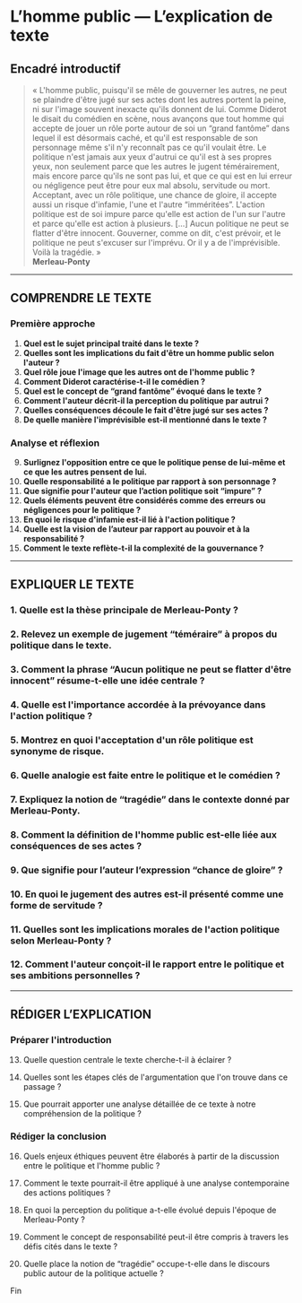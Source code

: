 # L’homme public — L’explication de texte

## Encadré introductif
> « L'homme public, puisqu'il se mêle de gouverner les autres, ne peut se plaindre d'être jugé sur ses actes dont les autres portent la peine, ni sur l'image souvent inexacte qu'ils donnent de lui. Comme Diderot le disait du comédien en scène, nous avançons que tout homme qui accepte de jouer un rôle porte autour de soi un “grand fantôme” dans lequel il est désormais caché, et qu'il est responsable de son personnage même s'il n'y reconnaît pas ce qu'il voulait être. Le politique n'est jamais aux yeux d'autrui ce qu'il est à ses propres yeux, non seulement parce que les autres le jugent témérairement, mais encore parce qu'ils ne sont pas lui, et que ce qui est en lui erreur ou négligence peut être pour eux mal absolu, servitude ou mort. Acceptant, avec un rôle politique, une chance de gloire, il accepte aussi un risque d'infamie, l'une et l'autre “imméritées”. L'action politique est de soi impure parce qu'elle est action de l'un sur l'autre et parce qu'elle est action à plusieurs. […] Aucun politique ne peut se flatter d'être innocent. Gouverner, comme on dit, c'est prévoir, et le politique ne peut s'excuser sur l'imprévu. Or il y a de l'imprévisible. Voilà la tragédie. »  
> **Merleau-Ponty**

---

## COMPRENDRE LE TEXTE

### Première approche

1. **Quel est le sujet principal traité dans le texte ?**  
2. **Quelles sont les implications du fait d'être un homme public selon l'auteur ?**  
3. **Quel rôle joue l'image que les autres ont de l'homme public ?**  
4. **Comment Diderot caractérise-t-il le comédien ?**  
5. **Quel est le concept de “grand fantôme” évoqué dans le texte ?**  
6. **Comment l'auteur décrit-il la perception du politique par autrui ?**  
7. **Quelles conséquences découle le fait d'être jugé sur ses actes ?**  
8. **De quelle manière l'imprévisible est-il mentionné dans le texte ?**  

### Analyse et réflexion

9. **Surlignez l'opposition entre ce que le politique pense de lui-même et ce que les autres pensent de lui.**  
10. **Quelle responsabilité a le politique par rapport à son personnage ?**  
11. **Que signifie pour l'auteur que l’action politique soit “impure” ?**  
12. **Quels éléments peuvent être considérés comme des erreurs ou négligences pour le politique ?**  
13. **En quoi le risque d'infamie est-il lié à l'action politique ?**  
14. **Quelle est la vision de l’auteur par rapport au pouvoir et à la responsabilité ?**  
15. **Comment le texte reflète-t-il la complexité de la gouvernance ?**  

---

## EXPLIQUER LE TEXTE

### 1. Quelle est la thèse principale de Merleau-Ponty ?  

### 2. Relevez un exemple de jugement “téméraire” à propos du politique dans le texte.  

### 3. Comment la phrase “Aucun politique ne peut se flatter d'être innocent” résume-t-elle une idée centrale ?  

### 4. Quelle est l'importance accordée à la prévoyance dans l'action politique ?  

### 5. Montrez en quoi l'acceptation d'un rôle politique est synonyme de risque.  

### 6. Quelle analogie est faite entre le politique et le comédien ?  

### 7. Expliquez la notion de “tragédie” dans le contexte donné par Merleau-Ponty.  

### 8. Comment la définition de l'homme public est-elle liée aux conséquences de ses actes ?  

### 9. Que signifie pour l’auteur l’expression “chance de gloire” ?  

### 10. En quoi le jugement des autres est-il présenté comme une forme de servitude ?  

### 11. Quelles sont les implications morales de l'action politique selon Merleau-Ponty ?  

### 12. Comment l'auteur conçoit-il le rapport entre le politique et ses ambitions personnelles ?  

---

## RÉDIGER L’EXPLICATION

### Préparer l'introduction

13. Quelle question centrale le texte cherche-t-il à éclairer ?  

14. Quelles sont les étapes clés de l'argumentation que l'on trouve dans ce passage ?  

15. Que pourrait apporter une analyse détaillée de ce texte à notre compréhension de la politique ?  

### Rédiger la conclusion

16. Quels enjeux éthiques peuvent être élaborés à partir de la discussion entre le politique et l'homme public ?  

17. Comment le texte pourrait-il être appliqué à une analyse contemporaine des actions politiques ?  

18. En quoi la perception du politique a-t-elle évolué depuis l'époque de Merleau-Ponty ?  

19. Comment le concept de responsabilité peut-il être compris à travers les défis cités dans le texte ?  

20. Quelle place la notion de “tragédie” occupe-t-elle dans le discours public autour de la politique actuelle ?  

Fin